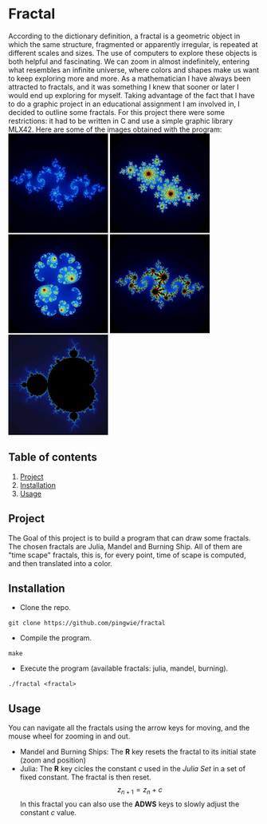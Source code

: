 # Fractal
According to the dictionary definition, a fractal is a geometric object in which the same structure, fragmented or apparently irregular, is repeated at different scales and sizes.
The use of computers to explore these objects is both helpful and fascinating. We can zoom in almost indefinitely, entering what resembles an infinite universe, where colors and shapes make us want to keep exploring more and more.
As a mathematician I have always been attracted to fractals, and it was something I knew that sooner or later I would end up exploring for myself.
Taking advantage of the fact that I have to do a graphic project in an educational assignment I am involved in, I decided to outline some fractals.
For this project there were some restrictions: it had to be written in C and use a simple graphic library <a name="https://github.com/codam-coding-college/MLX42">MLX42</a>.
Here are some of the images obtained with the program:
<img src="images/frac1.png" width="200">
<img src="images/frac2.png" width="200">
<img src="images/frac3.png" width="200">
<img src="images/frac4.png" width="200">
<img src="images/frac5.png" width="200">
## Table of contents
1. [Project](#project)
2. [Installation](#installation)
3. [Usage](#usage)

## Project <a name="project"></a>
The Goal of this project is to build a program that can draw some fractals. The chosen fractals are Julia, Mandel and Burning Ship. All of them are "time scape" fractals, this is, for every point, time of scape is computed, and then translated into a color.

## Installation <a name="installation"></a>
- Clone the repo.
```
git clone https://github.com/pingwie/fractal
```
- Compile the program.
```
make
```
- Execute the program (available fractals: julia, mandel, burning).
```
./fractal <fractal>
```
## Usage <a name="usage"></a>
You can navigate all the fractals using the arrow keys for moving, and the mouse wheel for zooming in and out.
- Mandel and Burning Ships:
The **R** key resets the fractal to its initial state (zoom and position)
- Julia:
The **R** key cicles the constant *c* used in the *Julia Set* in a set of fixed constant. The fractal is then reset.
$$z_{n+1} = z_{n} + c$$
In this fractal you can also use the **ADWS** keys to slowly adjust the constant *c* value.
